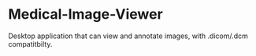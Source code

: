 # Medical-Image-Viewer
Desktop application that can view and annotate images, with .dicom/.dcm compatitbilty.
